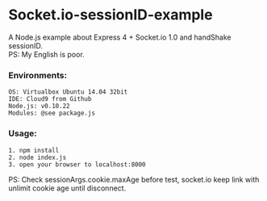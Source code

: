 Socket.io-sessionID-example
===============
A Node.js example about Express 4 + Socket.io 1.0 and handShake sessionID.<br />
PS: My English is poor.
### Environments:
    OS: Virtualbox Ubuntu 14.04 32bit
    IDE: Cloud9 from Github
    Node.js: v0.10.22
    Modules: @see package.js

### Usage:
    1. npm install
    2. node index.js
    3. open your browser to localhost:8000

PS: Check sessionArgs.cookie.maxAge before test, socket.io keep link with unlimit cookie age until disconnect.
